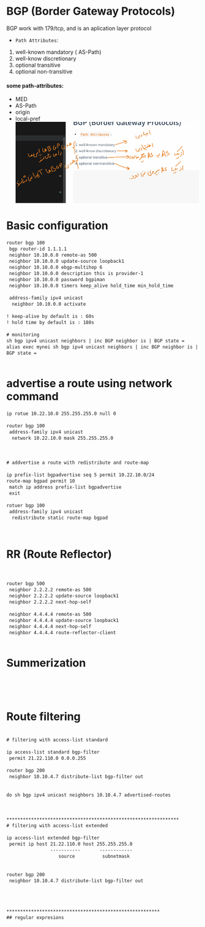 # BGP (Border Gateway Protocols) 
BGP work with 179/tcp, and is an aplication layer protocol

* `Path Attributes`:
1. well-known mandatory ( AS-Path)
2. well-know discretionary
3. optional transitive
4. optional non-transitive

#### some path-attributes: 
* MED
* AS-Path
* origin
* local-pref
![img](1.png)

# Basic configuration

```
router bgp 100
 bgp router-id 1.1.1.1
 neighbor 10.10.0.0 remote-as 500
 neighbor 10.10.0.0 update-source loopback1 
 neighbor 10.10.0.0 ebgp-multihop 6
 neighbor 10.10.0.0 description this is provider-1
 neighbor 10.10.0.0 password bgpiman
 neighbor 10.10.0.0 timers keep_alive hold_time min_hold_time

 address-family ipv4 unicast 
  neighbor 10.10.0.0 activate

! keep-alive by default is : 60s
! hold time by default is : 180s

# monitoring
sh bgp ipv4 unicast neighbors | inc BGP neighbor is | BGP state =
alias exec mynei sh bgp ipv4 unicast neighbors | inc BGP neighbor is | BGP state =


```


# advertise a route using network command

```
ip rotue 10.22.10.0 255.255.255.0 null 0

router bgp 100
 address-family ipv4 unicast
  network 10.22.10.0 mask 255.255.255.0



# addvertise a route with redistribute and route-map

ip prefix-list bgpadvertise seq 5 permit 10.22.10.0/24
route-map bgpad permit 10
 match ip address prefix-list bgpadvertise
 exit

rotuer bgp 100
 address-family ipv4 unicast
  redistribute static route-map bgpad



```



# RR (Route Reflector)


```


router bgp 500
 neighbor 2.2.2.2 remote-as 500
 neighbor 2.2.2.2 update-source loopback1
 neighbor 2.2.2.2 next-hop-self

 neighbor 4.4.4.4 remote-as 500
 neighbor 4.4.4.4 update-source loopback1
 neighbor 4.4.4.4 next-hop-self
 neighbor 4.4.4.4 route-reflector-client


```

# Summerization

```




```


# Route filtering

```

# filtering with access-list standard

ip access-list standard bgp-filter
 permit 21.22.110.0 0.0.0.255

router bgp 200
 neighbor 10.10.4.7 distribute-list bgp-filter out


do sh bgp ipv4 unicast neighbors 10.10.4.7 advertised-routes



***************************************************************
# filtering with access-list extended

ip access-list extended bgp-filter
 permit ip host 21.22.110.0 host 255.255.255.0
                -----------       ------------
                   source          subnetmask


router bgp 200
 neighbor 10.10.4.7 distribute-list bgp-filter out




********************************************************
## regular expresions





```

